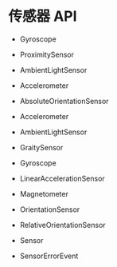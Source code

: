 # 传感器 API

- Gyroscope
- ProximitySensor
- AmbientLightSensor
- Accelerometer

- AbsoluteOrientationSensor
- Accelerometer
- AmbientLightSensor
- GraitySensor
- Gyroscope
- LinearAccelerationSensor
- Magnetometer
- OrientationSensor
- RelativeOrientationSensor
- Sensor
- SensorErrorEvent
